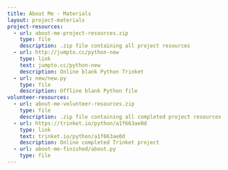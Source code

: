```yaml
---
title: About Me - Materials
layout: project-materials
project-resources:
  - url: about-me-project-resources.zip
    type: file
    description: .zip file containing all project resources
  - url: http://jumpto.cc/python-new
    type: link
    text: jumpto.cc/python-new
    description: Online blank Python Trinket
  - url: new/new.py
    type: file
    description: Offline blank Python file
volunteer-resources:
  - url: about-me-volunteer-resources.zip
    type: file
    description: .zip file containing all completed project resources
  - url: https://trinket.io/python/a1f663ae0d
    type: link
    text: trinket.io/python/a1f663ae0d
    description: Online completed Trinket project
  - url: about-me-finished/about.py
    type: file
---
```

